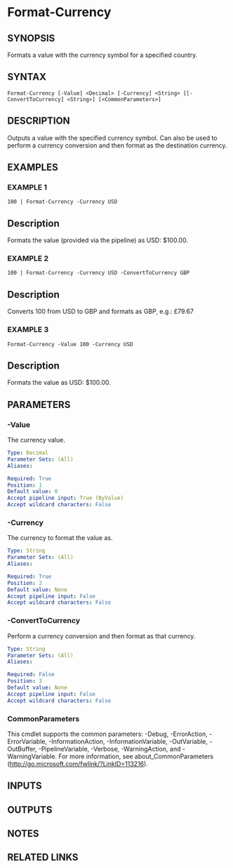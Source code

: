 # Format-Currency

## SYNOPSIS
Formats a value with the currency symbol for a specified country.

## SYNTAX

```
Format-Currency [-Value] <Decimal> [-Currency] <String> [[-ConvertToCurrency] <String>] [<CommonParameters>]
```

## DESCRIPTION
Outputs a value with the specified currency symbol.
Can also be used to perform a currency conversion and then format as the destination currency.

## EXAMPLES

### EXAMPLE 1
```
100 | Format-Currency -Currency USD
```

Description
-----------
Formats the value (provided via the pipeline) as USD: $100.00.

### EXAMPLE 2
```
100 | Format-Currency -Currency USD -ConvertToCurrency GBP
```

Description
-----------
Converts 100 from USD to GBP and formats as GBP, e.g.: £79.67

### EXAMPLE 3
```
Format-Currency -Value 100 -Currency USD
```

Description
-----------
Formats the value as USD: $100.00.

## PARAMETERS

### -Value
The currency value.

```yaml
Type: Decimal
Parameter Sets: (All)
Aliases:

Required: True
Position: 1
Default value: 0
Accept pipeline input: True (ByValue)
Accept wildcard characters: False
```

### -Currency
The currency to format the value as.

```yaml
Type: String
Parameter Sets: (All)
Aliases:

Required: True
Position: 2
Default value: None
Accept pipeline input: False
Accept wildcard characters: False
```

### -ConvertToCurrency
Perform a currency conversion and then format as that currency.

```yaml
Type: String
Parameter Sets: (All)
Aliases:

Required: False
Position: 3
Default value: None
Accept pipeline input: False
Accept wildcard characters: False
```

### CommonParameters
This cmdlet supports the common parameters: -Debug, -ErrorAction, -ErrorVariable, -InformationAction, -InformationVariable, -OutVariable, -OutBuffer, -PipelineVariable, -Verbose, -WarningAction, and -WarningVariable.
For more information, see about_CommonParameters (http://go.microsoft.com/fwlink/?LinkID=113216).

## INPUTS

## OUTPUTS

## NOTES

## RELATED LINKS
